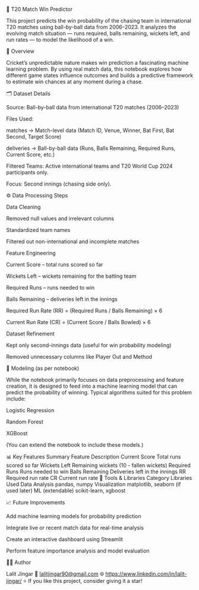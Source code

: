 🏏 T20 Match Win Predictor

This project predicts the win probability of the chasing team in international T20 matches using ball-by-ball data from 2006–2023.
It analyzes the evolving match situation — runs required, balls remaining, wickets left, and run rates — to model the likelihood of a win.

📘 Overview

Cricket’s unpredictable nature makes win prediction a fascinating machine learning problem.
By using real match data, this notebook explores how different game states influence outcomes and builds a predictive framework to estimate win chances at any moment during a chase.

🗂️ Dataset Details

Source: Ball-by-ball data from international T20 matches (2006–2023)

Files Used:

matches → Match-level data (Match ID, Venue, Winner, Bat First, Bat Second, Target Score)

deliveries → Ball-by-ball data (Runs, Balls Remaining, Required Runs, Current Score, etc.)

Filtered Teams: Active international teams and T20 World Cup 2024 participants only.

Focus: Second innings (chasing side only).

⚙️ Data Processing Steps

Data Cleaning

Removed null values and irrelevant columns

Standardized team names

Filtered out non-international and incomplete matches

Feature Engineering

Current Score – total runs scored so far

Wickets Left – wickets remaining for the batting team

Required Runs – runs needed to win

Balls Remaining – deliveries left in the innings

Required Run Rate (RR) = (Required Runs / Balls Remaining) × 6

Current Run Rate (CR) = (Current Score / Balls Bowled) × 6

Dataset Refinement

Kept only second-innings data (useful for win probability modeling)

Removed unnecessary columns like Player Out and Method

🧠 Modeling (as per notebook)

While the notebook primarily focuses on data preprocessing and feature creation, it is designed to feed into a machine learning model that can predict the probability of winning.
Typical algorithms suited for this problem include:

Logistic Regression

Random Forest

XGBoost

(You can extend the notebook to include these models.)

📊 Key Features Summary
Feature	Description
Current Score	Total runs scored so far
Wickets Left	Remaining wickets (10 - fallen wickets)
Required Runs	Runs needed to win
Balls Remaining	Deliveries left in the innings
RR	Required run rate
CR	Current run rate
🧩 Tools & Libraries
Category	Libraries Used
Data Analysis	pandas, numpy
Visualization	matplotlib, seaborn (if used later)
ML (extendable)	scikit-learn, xgboost

📈 Future Improvements

Add machine learning models for probability prediction

Integrate live or recent match data for real-time analysis

Create an interactive dashboard using Streamlit

Perform feature importance analysis and model evaluation

👨‍💻 Author

Lalit Jingar
📧 lalitjingar90@gmail.com
🌐 https://www.linkedin.com/in/lalit-jingar/
⭐ If you like this project, consider giving it a star!


